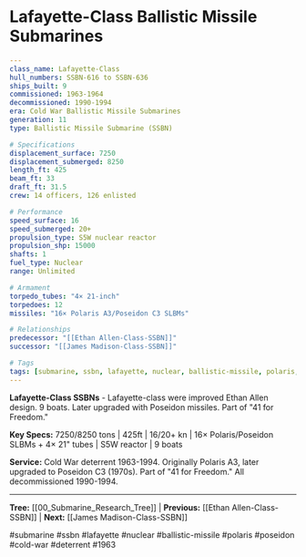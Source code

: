 # Lafayette-Class Ballistic Missile Submarines

```yaml
---
class_name: Lafayette-Class
hull_numbers: SSBN-616 to SSBN-636
ships_built: 9
commissioned: 1963-1964
decommissioned: 1990-1994
era: Cold War Ballistic Missile Submarines
generation: 11
type: Ballistic Missile Submarine (SSBN)

# Specifications
displacement_surface: 7250
displacement_submerged: 8250
length_ft: 425
beam_ft: 33
draft_ft: 31.5
crew: 14 officers, 126 enlisted

# Performance
speed_surface: 16
speed_submerged: 20+
propulsion_type: S5W nuclear reactor
propulsion_shp: 15000
shafts: 1
fuel_type: Nuclear
range: Unlimited

# Armament
torpedo_tubes: "4× 21-inch"
torpedoes: 12
missiles: "16× Polaris A3/Poseidon C3 SLBMs"

# Relationships
predecessor: "[[Ethan Allen-Class-SSBN]]"
successor: "[[James Madison-Class-SSBN]]"

# Tags
tags: [submarine, ssbn, lafayette, nuclear, ballistic-missile, polaris, poseidon, cold-war, deterrent, 1963]
---
```

**Lafayette-Class SSBNs** - Lafayette-class were improved Ethan Allen design. 9 boats. Later upgraded with Poseidon missiles. Part of "41 for Freedom."

**Key Specs:** 7250/8250 tons | 425ft | 16/20+ kn | 16× Polaris/Poseidon SLBMs + 4× 21" tubes | S5W reactor | 9 boats

**Service:** Cold War deterrent 1963-1994. Originally Polaris A3, later upgraded to Poseidon C3 (1970s). Part of "41 for Freedom." All decommissioned 1990-1994.

---
**Tree:** [[00_Submarine_Research_Tree]] | **Previous:** [[Ethan Allen-Class-SSBN]] | **Next:** [[James Madison-Class-SSBN]]

#submarine #ssbn #lafayette #nuclear #ballistic-missile #polaris #poseidon #cold-war #deterrent #1963
